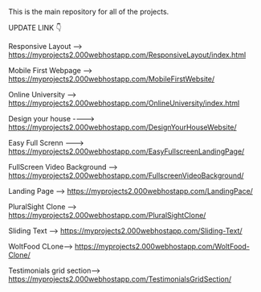 This is the main repository for all of the projects.

UPDATE LINK 👇



Responsive Layout --> https://myprojects2.000webhostapp.com/ResponsiveLayout/index.html

Mobile First Webpage --> https://myprojects2.000webhostapp.com/MobileFirstWebsite/

Online University -->  https://myprojects2.000webhostapp.com/OnlineUniversity/index.html

Design your house ----> https://myprojects2.000webhostapp.com/DesignYourHouseWebsite/

Easy Full Screnn ---> https://myprojects2.000webhostapp.com/EasyFullscreenLandingPage/

FullScreen Video Background --> https://myprojects2.000webhostapp.com/FullscreenVideoBackground/

Landing Page --> https://myprojects2.000webhostapp.com/LandingPace/

PluralSight Clone --> https://myprojects2.000webhostapp.com/PluralSightClone/

Sliding Text --> https://myprojects2.000webhostapp.com/Sliding-Text/

WoltFood CLone--> https://myprojects2.000webhostapp.com/WoltFood-Clone/

Testimonials grid section--> https://myprojects2.000webhostapp.com/TestimonialsGridSection/







